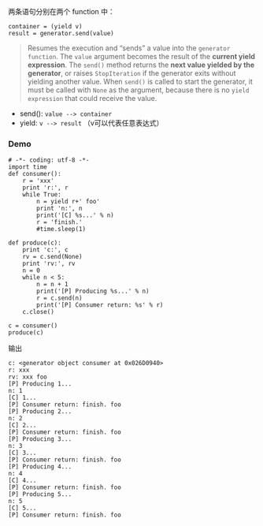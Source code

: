 两条语句分别在两个 function 中：

    container = (yield v)
    result = generator.send(value)

>Resumes the execution and “sends” a value into the `generator function`. The `value` argument becomes the result of the **current yield expression**. The `send()` method returns the **next value yielded by the generator**, or raises `StopIteration` if the generator exits without yielding another value. When `send()` is called to start the generator, it must be called with `None` as the argument, because there is no `yield expression` that could receive the value.

- send(): `value --> container`
- yield: `v --> result` （v可以代表任意表达式）

### Demo

```
# -*- coding: utf-8 -*-
import time
def consumer():
    r = 'xxx'
    print 'r:', r
    while True:
        n = yield r+' foo'
        print 'n:', n
        print('[C] %s...' % n)
        r = 'finish.'
        #time.sleep(1)

def produce(c):
    print 'c:', c
    rv = c.send(None)
    print 'rv:', rv
    n = 0
    while n < 5:
        n = n + 1
        print('[P] Producing %s...' % n)
        r = c.send(n)
        print('[P] Consumer return: %s' % r)
    c.close()

c = consumer()
produce(c)
```

输出

```
c: <generator object consumer at 0x026D0940>
r: xxx
rv: xxx foo
[P] Producing 1...
n: 1
[C] 1...
[P] Consumer return: finish. foo
[P] Producing 2...
n: 2
[C] 2...
[P] Consumer return: finish. foo
[P] Producing 3...
n: 3
[C] 3...
[P] Consumer return: finish. foo
[P] Producing 4...
n: 4
[C] 4...
[P] Consumer return: finish. foo
[P] Producing 5...
n: 5
[C] 5...
[P] Consumer return: finish. foo
```